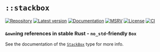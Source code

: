 # `::stackbox`

[![Repository](https://img.shields.io/badge/repository-GitHub-brightgreen.svg)](https://github.com/danielhenrymantilla/stackbox.rs)
[![Latest version](https://img.shields.io/crates/v/stackbox.svg)](https://crates.io/crates/stackbox)
[![Documentation](https://docs.rs/stackbox/badge.svg)](https://docs.rs/stackbox)
[![MSRV](https://img.shields.io/badge/MSRV-1.42.0-white)](https://github.com/danielhenrymantilla/stackbox.rs/blob/master/.github/workflows/CI.yml#L17)
[![License](https://img.shields.io/crates/l/stackbox.svg)](https://github.com/danielhenrymantilla/stackbox.rs/blob/master/LICENSE-ZLIB)
[![CI](https://github.com/danielhenrymantilla/stackbox.rs/workflows/CI/badge.svg)](https://github.com/danielhenrymantilla/stackbox.rs/actions)

### `&own`ing references in stable Rust - `no_std`-friendly `Box`

See the documentation of the [`StackBox`] type for more info.

[`StackBox`]: https://docs.rs/stackbox/*/stackbox/struct.StackBox.html
